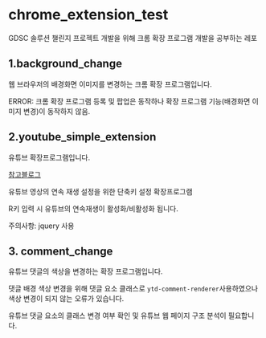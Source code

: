 # chrome_extension_test

GDSC 솔루션 챌린지 프로젝트 개발을 위해 크롬 확장 프로그램 개발을 공부하는 레포

## 1.background_change

웹 브라우저의 배경화면 이미지를 변경하는 크롬 확장 프로그램입니다.

ERROR: 크롬 확장 프로그램 등록 및 팝업은 동작하나 확장 프로그램 기능(배경화면 이미지 변경)이 동작하지 않음.

## 2.youtube_simple_extension

유튜브 확장프로그램입니다.

[참고블로그](https://velog.io/@mediumorange/%EA%B0%84%EB%8B%A8%ED%95%9C-%ED%81%AC%EB%A1%AC-%ED%99%95%EC%9E%A5%ED%94%84%EB%A1%9C%EA%B7%B8%EB%9E%A8-%EB%A7%8C%EB%93%A4%EC%96%B4%EB%B3%B4%EA%B8%B0)

유튜브 영상의 연속 재생 설정을 위한 단축키 설정 확장프로그램

R키 입력 시 유튜브의 연속재생이 활성화/비활성화 됩니다.

주의사항: jquery 사용

## 3. comment_change

유튜브 댓글의 색상을 변경하는 확장 프로그램입니다.

댓글 배경 색상 변경을 위해 댓글 요소 클래스로
`ytd-comment-renderer`사용하였으나 색상 변경이 되지 않는 오류가 있습니다.

유튜브 댓글 요소의 클래스 변경 여부 확인 및 유튜브 웹 페이지 구조 분석이 필요합니다.
